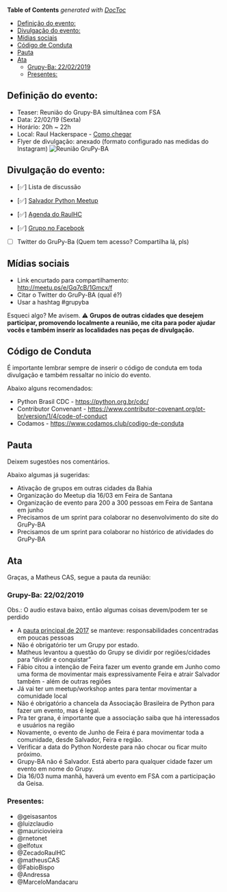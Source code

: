 <!-- START doctoc generated TOC please keep comment here to allow auto update -->
<!-- DON'T EDIT THIS SECTION, INSTEAD RE-RUN doctoc TO UPDATE -->
**Table of Contents**  *generated with [DocToc](https://github.com/thlorenz/doctoc)*

- [Definição do evento:](#defini%C3%A7%C3%A3o-do-evento)
- [Divulgação do evento:](#divulga%C3%A7%C3%A3o-do-evento)
- [Mídias sociais](#m%C3%ADdias-sociais)
- [Código de Conduta](#c%C3%B3digo-de-conduta)
- [Pauta](#pauta)
- [Ata](#ata)
  - [Grupy-Ba: 22/02/2019](#grupy-ba-22022019)
  - [Presentes:](#presentes)

<!-- END doctoc generated TOC please keep comment here to allow auto update -->

## Definição do evento:

- Teaser: Reunião do Grupy-BA simultânea com FSA
- Data: 22/02/19 (Sexta)
- Horário: 20h ~ 22h
- Local: Raul Hackerspace - [Como chegar](http://raulhc.cc/Doc/Sede#ComoChegar)
- Flyer de divulgação: anexado (formato configurado nas medidas do Instagram)
![Reunião GruPy-BA](http://raulhc.cc/pub/Agenda/2019-02-22-ReuniaoGruPy-BA/GruPyBA_22-02-19.png)

## Divulgação do evento:

- [:white_check_mark:] Lista de discussão

- [:white_check_mark:] [Salvador Python Meetup](http://meetu.ps/e/Gq7cB/1Gmcx/f)

- [:white_check_mark:] [Agenda do RaulHC](http://raulhc.cc/Agenda/2019-02-22-ReuniaoGruPy-BA)

- [:white_check_mark:] [Grupo no Facebook](https://www.facebook.com/groups/grupyba/)

- [ ] Twitter do GruPy-Ba (Quem tem acesso? Compartilha lá, pls)

## Mídias sociais

- Link encurtado para compartilhamento: http://meetu.ps/e/Gq7cB/1Gmcx/f
- Citar o Twitter do GruPy-BA (qual é?)
- Usar a hashtag #grupyba

Esqueci algo? Me avisem.
⚠️ **Grupos de outras cidades que desejem participar, promovendo localmente a reunião, me cita para poder ajudar vocês e também inserir as localidades nas peças de divulgação.**

## Código de Conduta
É importante lembrar sempre de inserir o código de conduta em toda divulgação e também ressaltar no início do evento.

Abaixo alguns recomendados:

- Python Brasil CDC - https://python.org.br/cdc/
- Contributor Convenant - https://www.contributor-covenant.org/pt-br/version/1/4/code-of-conduct
- Codamos - https://www.codamos.club/codigo-de-conduta

## Pauta

Deixem sugestões nos comentários.

Abaixo algumas já sugeridas:

- Ativação de grupos em outras cidades da Bahia
- Organização do Meetup dia 16/03 em Feira de Santana
- Organização de evento para 200 a 300 pessoas em Feira de Santana em junho
- Precisamos de um sprint para colaborar no desenvolvimento do site do GruPy-BA
- Precisamos de um sprint para colaborar no histórico de atividades do GruPy-BA

## Ata

Graças, a Matheus CAS, segue a pauta da reunião:

### Grupy-Ba: 22/02/2019

Obs.: O audio estava baixo, então algumas coisas devem/podem ter se perdido

- A [pauta principal de 2017](https://github.com/GruPyBA/encontros/issues/2) se manteve: responsabilidades concentradas em poucas pessoas
- Não é obrigatório ter um Grupy por estado.
- Matheus levantou a questão do Grupy se dividir por regiões/cidades para “dividir e conquistar”
- Fábio citou a intenção de Feira fazer um evento grande em Junho como uma forma de movimentar mais expressivamente Feira e atrair Salvador também - além de outras regiões
- Já vai ter um meetup/workshop antes para tentar movimentar a comunidade local
- Não é obrigatório a chancela da Associação Brasileira de Python para fazer um evento, mas é legal.
- Pra ter grana, é importante que a associação saiba que há interessados e usuários na região
- Novamente, o evento de Junho de Feira é para movimentar toda a comunidade, desde Salvador, Feira e região.
- Verificar a data do Python Nordeste para não chocar ou ficar muito próximo.
- Grupy-BA não é Salvador. Está aberto para qualquer cidade fazer um evento em nome do Grupy.
- Dia 16/03 numa manhã, haverá um evento em FSA com a participação da Geisa.

### Presentes:

- @geisasantos
- @luizclaudio
- @mauriciovieira
- @rnetonet
- @elfotux
- @ZecadoRaulHC
- @matheusCAS
- @FabioBispo
- @Andressa
- @MarceloMandacaru
